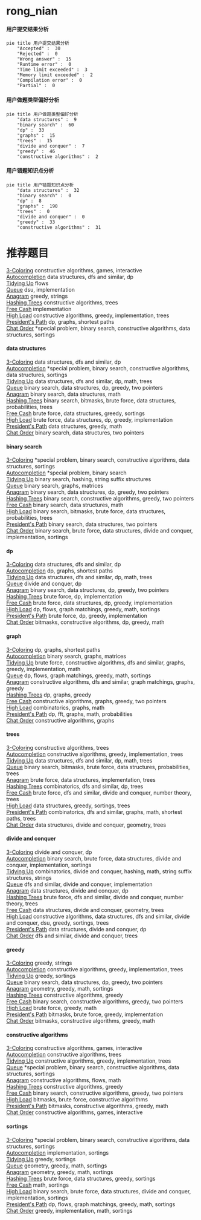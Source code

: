 # rong_nian
<!-- tabs:start -->
#### **用户提交结果分析**

```mermaid
pie title 用户提交结果分析
    "Accepted" :  30
    "Rejected" :  0
    "Wrong answer" :  15
    "Runtime error" :  0
    "Time limit exceeded" :  3
    "Memory limit exceeded" :  2
    "Compilation error" :  0
    "Partial" :  0
```
#### **用户做题类型偏好分析**

```mermaid
pie title 用户做题类型偏好分析
    "data structures" :  9
    "binary search" :  60
    "dp" :  33
    "graphs" :  15
    "trees" :  15
    "divide and conquer" :  7
    "greedy" :  46
    "constructive algorithms" :  2
```
#### **用户错题知识点分析**

```mermaid
pie title 用户错题知识点分析
    "data structures" :  32
    "binary search" :  0
    "dp" :  8
    "graphs" :  190
    "trees" :  0
    "divide and conquer" :  0
    "greedy" :  33
    "constructive algorithms" :  31
```
<!-- tabs:end -->
# 推荐题目
[3-Coloring](https://codeforces.com/contest/1504/problem/D)		constructive algorithms,
                        games,
                        interactive		  
[Autocompletion](http://codeforces.com/problemset/problem/1312/G)		data structures,
                        dfs and similar,
                        dp		  
[Tidying Up](http://codeforces.com/problemset/problem/316/C1)		flows		  
[Queue](http://codeforces.com/problemset/problem/490/B)		dsu,
                        implementation		  
[Anagram](http://codeforces.com/problemset/problem/254/C)		greedy,
                        strings		  
[Hashing Trees](http://codeforces.com/problemset/problem/901/A)		constructive algorithms,
                        trees		  
[Free Cash](http://codeforces.com/problemset/problem/237/A)		implementation		  
[High Load](http://codeforces.com/problemset/problem/827/B)		constructive algorithms,
                        greedy,
                        implementation,
                        trees		  
[President's Path](http://codeforces.com/problemset/problem/416/E)		dp,
                        graphs,
                        shortest paths		  
[Chat Order](http://codeforces.com/problemset/problem/637/B)		*special problem,
                        binary search,
                        constructive algorithms,
                        data structures,
                        sortings		  
<!-- tabs:start -->
#### **data structures**
[3-Coloring](http://codeforces.com/problemset/problem/1312/G)		data structures,
                        dfs and similar,
                        dp		  
[Autocompletion](http://codeforces.com/problemset/problem/637/B)		*special problem,
                        binary search,
                        constructive algorithms,
                        data structures,
                        sortings		  
[Tidying Up](https://codeforces.com/contest/1143/problem/E)		data structures,
                        dfs and similar,
                        dp,
                        math,
                        trees		  
[Queue](http://codeforces.com/problemset/problem/1492/C)		binary search,
                        data structures,
                        dp,
                        greedy,
                        two pointers		  
[Anagram](http://codeforces.com/problemset/problem/1490/G)		binary search,
                        data structures,
                        math		  
[Hashing Trees](http://codeforces.com/problemset/problem/1479/D)		binary search,
                        bitmasks,
                        brute force,
                        data structures,
                        probabilities,
                        trees		  
[Free Cash](http://codeforces.com/problemset/problem/1497/A)		brute force,
                        data structures,
                        greedy,
                        sortings		  
[High Load](http://codeforces.com/problemset/problem/1491/C)		brute force,
                        data structures,
                        dp,
                        greedy,
                        implementation		  
[President's Path](http://codeforces.com/problemset/problem/1492/B)		data structures,
                        greedy,
                        math		  
[Chat Order](http://codeforces.com/problemset/problem/1436/E)		binary search,
                        data structures,
                        two pointers		  
#### **binary search**
[3-Coloring](http://codeforces.com/problemset/problem/637/B)		*special problem,
                        binary search,
                        constructive algorithms,
                        data structures,
                        sortings		  
[Autocompletion](http://codeforces.com/problemset/problem/1170/E)		*special problem,
                        binary search		  
[Tidying Up](http://codeforces.com/problemset/problem/961/F)		binary search,
                        hashing,
                        string suffix structures		  
[Queue](http://codeforces.com/problemset/problem/147/B)		binary search,
                        graphs,
                        matrices		  
[Anagram](http://codeforces.com/problemset/problem/1492/C)		binary search,
                        data structures,
                        dp,
                        greedy,
                        two pointers		  
[Hashing Trees](http://codeforces.com/problemset/problem/1463/D)		binary search,
                        constructive algorithms,
                        greedy,
                        two pointers		  
[Free Cash](http://codeforces.com/problemset/problem/1490/G)		binary search,
                        data structures,
                        math		  
[High Load](http://codeforces.com/problemset/problem/1479/D)		binary search,
                        bitmasks,
                        brute force,
                        data structures,
                        probabilities,
                        trees		  
[President's Path](http://codeforces.com/problemset/problem/1436/E)		binary search,
                        data structures,
                        two pointers		  
[Chat Order](http://codeforces.com/problemset/problem/1461/D)		binary search,
                        brute force,
                        data structures,
                        divide and conquer,
                        implementation,
                        sortings		  
#### **dp**
[3-Coloring](http://codeforces.com/problemset/problem/1312/G)		data structures,
                        dfs and similar,
                        dp		  
[Autocompletion](http://codeforces.com/problemset/problem/416/E)		dp,
                        graphs,
                        shortest paths		  
[Tidying Up](https://codeforces.com/contest/1143/problem/E)		data structures,
                        dfs and similar,
                        dp,
                        math,
                        trees		  
[Queue](http://codeforces.com/problemset/problem/1425/B)		divide and conquer,
                        dp		  
[Anagram](http://codeforces.com/problemset/problem/1492/C)		binary search,
                        data structures,
                        dp,
                        greedy,
                        two pointers		  
[Hashing Trees](https://codeforces.com/contest/1457/problem/C)		brute force,
                        dp,
                        implementation		  
[Free Cash](http://codeforces.com/problemset/problem/1491/C)		brute force,
                        data structures,
                        dp,
                        greedy,
                        implementation		  
[High Load](http://codeforces.com/problemset/problem/1437/C)		dp,
                        flows,
                        graph matchings,
                        greedy,
                        math,
                        sortings		  
[President's Path](http://codeforces.com/problemset/problem/1499/B)		brute force,
                        dp,
                        greedy,
                        implementation		  
[Chat Order](http://codeforces.com/problemset/problem/1491/D)		bitmasks,
                        constructive algorithms,
                        dp,
                        greedy,
                        math		  
#### **graph**
[3-Coloring](http://codeforces.com/problemset/problem/416/E)		dp,
                        graphs,
                        shortest paths		  
[Autocompletion](http://codeforces.com/problemset/problem/147/B)		binary search,
                        graphs,
                        matrices		  
[Tidying Up](http://codeforces.com/problemset/problem/1487/C)		brute force,
                        constructive algorithms,
                        dfs and similar,
                        graphs,
                        greedy,
                        implementation,
                        math		  
[Queue](http://codeforces.com/problemset/problem/1437/C)		dp,
                        flows,
                        graph matchings,
                        greedy,
                        math,
                        sortings		  
[Anagram](http://codeforces.com/problemset/problem/1470/D)		constructive algorithms,
                        dfs and similar,
                        graph matchings,
                        graphs,
                        greedy		  
[Hashing Trees](http://codeforces.com/problemset/problem/1476/C)		dp,
                        graphs,
                        greedy		  
[Free Cash](http://codeforces.com/problemset/problem/1304/D)		constructive algorithms,
                        graphs,
                        greedy,
                        two pointers		  
[High Load](http://codeforces.com/problemset/problem/1475/C)		combinatorics,
                        graphs,
                        math		  
[President's Path](http://codeforces.com/problemset/problem/553/E)		dp,
                        fft,
                        graphs,
                        math,
                        probabilities		  
[Chat Order](http://codeforces.com/problemset/problem/1495/C)		constructive algorithms,
                        graphs		  
#### **trees**
[3-Coloring](http://codeforces.com/problemset/problem/901/A)		constructive algorithms,
                        trees		  
[Autocompletion](http://codeforces.com/problemset/problem/827/B)		constructive algorithms,
                        greedy,
                        implementation,
                        trees		  
[Tidying Up](https://codeforces.com/contest/1143/problem/E)		data structures,
                        dfs and similar,
                        dp,
                        math,
                        trees		  
[Queue](http://codeforces.com/problemset/problem/1479/D)		binary search,
                        bitmasks,
                        brute force,
                        data structures,
                        probabilities,
                        trees		  
[Anagram](http://codeforces.com/problemset/problem/1511/C)		brute force,
                        data structures,
                        implementation,
                        trees		  
[Hashing Trees](http://codeforces.com/problemset/problem/1499/F)		combinatorics,
                        dfs and similar,
                        dp,
                        trees		  
[Free Cash](http://codeforces.com/problemset/problem/1491/E)		brute force,
                        dfs and similar,
                        divide and conquer,
                        number theory,
                        trees		  
[High Load](http://codeforces.com/problemset/problem/1466/D)		data structures,
                        greedy,
                        sortings,
                        trees		  
[President's Path](http://codeforces.com/problemset/problem/1495/D)		combinatorics,
                        dfs and similar,
                        graphs,
                        math,
                        shortest paths,
                        trees		  
[Chat Order](http://codeforces.com/problemset/problem/1303/G)		data structures,
                        divide and conquer,
                        geometry,
                        trees		  
#### **divide and conquer**
[3-Coloring](http://codeforces.com/problemset/problem/1425/B)		divide and conquer,
                        dp		  
[Autocompletion](http://codeforces.com/problemset/problem/1461/D)		binary search,
                        brute force,
                        data structures,
                        divide and conquer,
                        implementation,
                        sortings		  
[Tidying Up](http://codeforces.com/problemset/problem/1466/G)		combinatorics,
                        divide and conquer,
                        hashing,
                        math,
                        string suffix structures,
                        strings		  
[Queue](http://codeforces.com/problemset/problem/1490/D)		dfs and similar,
                        divide and conquer,
                        implementation		  
[Anagram](https://codeforces.com/contest/1483/problem/C)		data structures,
                        divide and conquer,
                        dp		  
[Hashing Trees](http://codeforces.com/problemset/problem/1491/E)		brute force,
                        dfs and similar,
                        divide and conquer,
                        number theory,
                        trees		  
[Free Cash](http://codeforces.com/problemset/problem/1303/G)		data structures,
                        divide and conquer,
                        geometry,
                        trees		  
[High Load](http://codeforces.com/problemset/problem/1494/D)		constructive algorithms,
                        data structures,
                        dfs and similar,
                        divide and conquer,
                        dsu,
                        greedy,
                        sortings,
                        trees		  
[President's Path](http://codeforces.com/problemset/problem/1482/E)		data structures,
                        divide and conquer,
                        dp		  
[Chat Order](http://codeforces.com/problemset/problem/566/C)		dfs and similar,
                        divide and conquer,
                        trees		  
#### **greedy**
[3-Coloring](http://codeforces.com/problemset/problem/254/C)		greedy,
                        strings		  
[Autocompletion](http://codeforces.com/problemset/problem/827/B)		constructive algorithms,
                        greedy,
                        implementation,
                        trees		  
[Tidying Up](http://codeforces.com/problemset/problem/1445/A)		greedy,
                        sortings		  
[Queue](http://codeforces.com/problemset/problem/1492/C)		binary search,
                        data structures,
                        dp,
                        greedy,
                        two pointers		  
[Anagram](https://codeforces.com/contest/1496/problem/C)		geometry,
                        greedy,
                        math,
                        sortings		  
[Hashing Trees](http://codeforces.com/problemset/problem/1493/A)		constructive algorithms,
                        greedy		  
[Free Cash](http://codeforces.com/problemset/problem/1463/D)		binary search,
                        constructive algorithms,
                        greedy,
                        two pointers		  
[High Load](http://codeforces.com/problemset/problem/1462/C)		brute force,
                        greedy,
                        math		  
[President's Path](http://codeforces.com/problemset/problem/1494/B)		bitmasks,
                        brute force,
                        greedy,
                        implementation		  
[Chat Order](http://codeforces.com/problemset/problem/1492/D)		bitmasks,
                        constructive algorithms,
                        greedy,
                        math		  
#### **constructive algorithms**
[3-Coloring](https://codeforces.com/contest/1504/problem/D)		constructive algorithms,
                        games,
                        interactive		  
[Autocompletion](http://codeforces.com/problemset/problem/901/A)		constructive algorithms,
                        trees		  
[Tidying Up](http://codeforces.com/problemset/problem/827/B)		constructive algorithms,
                        greedy,
                        implementation,
                        trees		  
[Queue](http://codeforces.com/problemset/problem/637/B)		*special problem,
                        binary search,
                        constructive algorithms,
                        data structures,
                        sortings		  
[Anagram](http://codeforces.com/problemset/problem/1016/D)		constructive algorithms,
                        flows,
                        math		  
[Hashing Trees](http://codeforces.com/problemset/problem/1493/A)		constructive algorithms,
                        greedy		  
[Free Cash](http://codeforces.com/problemset/problem/1463/D)		binary search,
                        constructive algorithms,
                        greedy,
                        two pointers		  
[High Load](https://codeforces.com/contest/1456/problem/B)		bitmasks,
                        brute force,
                        constructive algorithms		  
[President's Path](http://codeforces.com/problemset/problem/1492/D)		bitmasks,
                        constructive algorithms,
                        greedy,
                        math		  
[Chat Order](https://codeforces.com/contest/1504/problem/D)		constructive algorithms,
                        games,
                        interactive		  
#### **sortings**
[3-Coloring](http://codeforces.com/problemset/problem/637/B)		*special problem,
                        binary search,
                        constructive algorithms,
                        data structures,
                        sortings		  
[Autocompletion](http://codeforces.com/problemset/problem/792/A)		implementation,
                        sortings		  
[Tidying Up](http://codeforces.com/problemset/problem/1445/A)		greedy,
                        sortings		  
[Queue](https://codeforces.com/contest/1496/problem/C)		geometry,
                        greedy,
                        math,
                        sortings		  
[Anagram](http://codeforces.com/problemset/problem/1495/A)		geometry,
                        greedy,
                        math,
                        sortings		  
[Hashing Trees](http://codeforces.com/problemset/problem/1497/A)		brute force,
                        data structures,
                        greedy,
                        sortings		  
[Free Cash](http://codeforces.com/problemset/problem/1427/A)		math,
                        sortings		  
[High Load](http://codeforces.com/problemset/problem/1461/D)		binary search,
                        brute force,
                        data structures,
                        divide and conquer,
                        implementation,
                        sortings		  
[President's Path](http://codeforces.com/problemset/problem/1437/C)		dp,
                        flows,
                        graph matchings,
                        greedy,
                        math,
                        sortings		  
[Chat Order](http://codeforces.com/problemset/problem/1473/A)		greedy,
                        implementation,
                        math,
                        sortings		  
<!-- tabs:end -->
